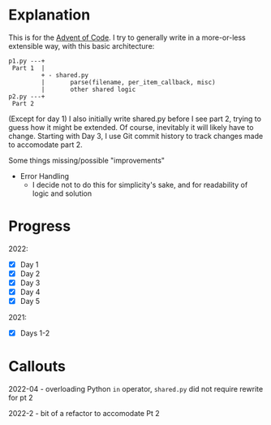 # Explanation
This is for the [Advent of Code](https://adventofcode.com/2022). I try to generally write in a more-or-less extensible way, with this basic architecture:

```
p1.py ---+
 Part 1  |
         + - shared.py
         |       parse(filename, per_item_callback, misc)
         |       other shared logic
p2.py ---+
 Part 2
```
(Except for day 1)
I also initially write shared.py before I see part 2, trying to guess how
it might be extended. Of course, inevitably it will likely have to change.
Starting with Day 3, I use Git commit history to track changes made to accomodate part 2.

Some things missing/possible "improvements"
- Error Handling
  - I decide not to do this for simplicity's sake, and for readability of
    logic and solution

# Progress
2022:
- [x] Day 1
- [x] Day 2
- [x] Day 3
- [x] Day 4
- [x] Day 5

2021:
- [x] Days 1-2

# Callouts

2022-04 - overloading Python `in` operator, `shared.py` did not require rewrite
for pt 2

2022-2 - bit of a refactor to accomodate Pt 2
